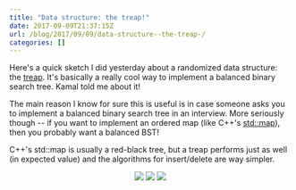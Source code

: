 ```yaml
---
title: "Data structure: the treap!"
date: 2017-09-09T21:37:15Z
url: /blog/2017/09/09/data-structure--the-treap-/
categories: []
---
```


Here's a quick sketch I did yesterday about a randomized data structure: the [treap](https://en.wikipedia.org/wiki/Treap).
It's basically a really cool way to implement a balanced binary search tree. Kamal told me about it!

The main reason I know for sure this is useful is in case someone asks you to implement a balanced binary search tree in an interview. More seriously though -- if you want to implement an ordered map (like C++'s [std::map](http://en.cppreference.com/w/cpp/container/map)), then you probably want a balanced BST!

C++'s std::map is usually a red-black tree, but a treap performs just as well (in expected value) and the algorithms for insert/delete are way simpler.

<div align="center">
<img src="/images/treap_1.png">
<img src="/images/treap_2.png">
<img src="/images/treap_3.png">
</div>
